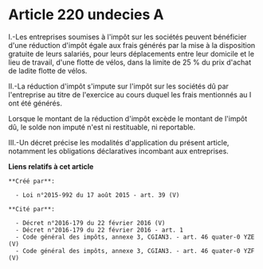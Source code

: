 # Article 220 undecies A

I.-Les entreprises soumises à l'impôt sur les sociétés peuvent bénéficier d'une réduction d'impôt égale aux frais générés par
la mise à la disposition gratuite de leurs salariés, pour leurs déplacements entre leur domicile et le lieu de travail, d'une
flotte de vélos, dans la limite de 25 % du prix d'achat de ladite flotte de vélos. 

II.-La réduction d'impôt s'impute sur l'impôt sur les sociétés dû par l'entreprise au titre de l'exercice au cours duquel les
frais mentionnés au I ont été générés. 

Lorsque le montant de la réduction d'impôt excède le montant de l'impôt dû, le solde non imputé n'est ni restituable, ni
reportable. 

III.-Un décret précise les modalités d'application du présent article, notamment les obligations déclaratives incombant aux
entreprises.

**Liens relatifs à cet article**

	**Créé par**:

	  - Loi n°2015-992 du 17 août 2015 - art. 39 (V)

	**Cité par**:

	  - Décret n°2016-179 du 22 février 2016 (V)
	  - Décret n°2016-179 du 22 février 2016 - art. 1
	  - Code général des impôts, annexe 3, CGIAN3. - art. 46 quater-0 YZE (V)
	  - Code général des impôts, annexe 3, CGIAN3. - art. 46 quater-0 YZF (V)
